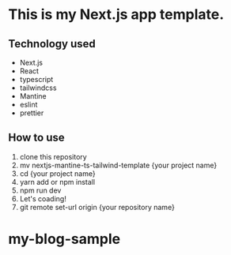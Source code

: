 # This is my Next.js app template.

## Technology used

- Next.js
- React
- typescript
- tailwindcss
- Mantine
- eslint
- prettier

## How to use

1. clone this repository
2. mv nextjs-mantine-ts-tailwind-template {your project name}
3. cd {your project name}
4. yarn add or npm install
5. npm run dev
6. Let's coading!
7. git remote set-url origin {your repository name}
# my-blog-sample
